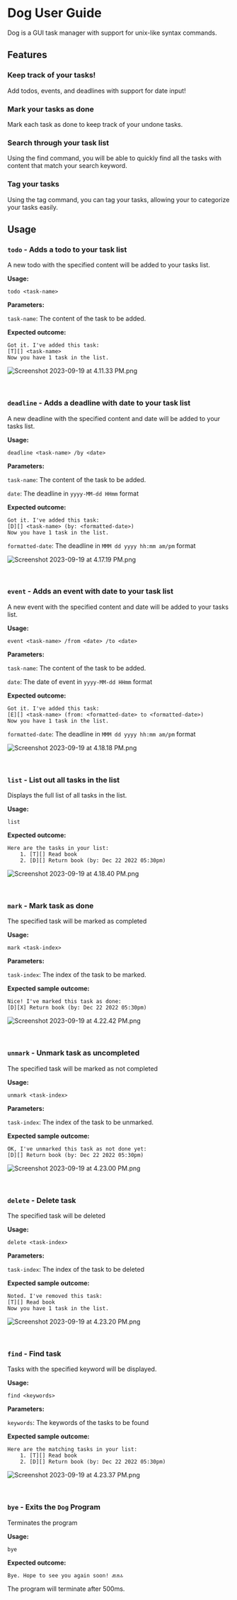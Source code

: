 # Dog User Guide

Dog is a GUI task manager with support for unix-like syntax commands.

## Features

### Keep track of your tasks!

Add todos, events, and deadlines with support for date input!

### Mark your tasks as done

Mark each task as done to keep track of your undone tasks.

### Search through your task list

Using the find command, you will be able to quickly find all the tasks with content
that match your search keyword.

### Tag your tasks

Using the tag command, you can tag your tasks, allowing your to categorize your tasks easily.

## Usage

### `todo` - Adds a todo to your task list

A new todo with the specified content will be added to your tasks list.

**Usage:**

`todo <task-name>`

**Parameters:**

`task-name`: The content of the task to be added.

**Expected outcome:**

```
Got it. I've added this task:
[T][] <task-name>
Now you have 1 task in the list.
```

![Screenshot 2023-09-19 at 4.11.33 PM.png](..%2F..%2F..%2F..%2F..%2F..%2F..%2Fvar%2Ffolders%2F_m%2Fbyt8czb548ndfyh48rb83d3c0000gn%2FT%2FTemporaryItems%2FNSIRD_screencaptureui_EHOsvH%2FScreenshot%202023-09-19%20at%204.11.33%20PM.png)

<br />

### `deadline` - Adds a deadline with date to your task list

A new deadline with the specified content and date will be added to your tasks list.

**Usage:**

`deadline <task-name> /by <date>`

**Parameters:**

`task-name`: The content of the task to be added.

`date`: The deadline in `yyyy-MM-dd HHmm` format

**Expected outcome:**

```
Got it. I've added this task:
[D][] <task-name> (by: <formatted-date>)
Now you have 1 task in the list.
```
`formatted-date`: The deadline in `MMM dd yyyy hh:mm am/pm` format

![Screenshot 2023-09-19 at 4.17.19 PM.png](..%2F..%2F..%2F..%2F..%2F..%2F..%2Fvar%2Ffolders%2F_m%2Fbyt8czb548ndfyh48rb83d3c0000gn%2FT%2FTemporaryItems%2FNSIRD_screencaptureui_5vcpN2%2FScreenshot%202023-09-19%20at%204.17.19%20PM.png)

<br />

### `event` - Adds an event with date to your task list

A new event with the specified content and date will be added to your tasks list.

**Usage:**

`event <task-name> /from <date> /to <date>`

**Parameters:**

`task-name`: The content of the task to be added.

`date`: The date of event in `yyyy-MM-dd HHmm` format

**Expected outcome:**

```
Got it. I've added this task:
[E][] <task-name> (from: <formatted-date> to <formatted-date>)
Now you have 1 task in the list.
```
`formatted-date`: The deadline in `MMM dd yyyy hh:mm am/pm` format

![Screenshot 2023-09-19 at 4.18.18 PM.png](..%2F..%2F..%2F..%2F..%2F..%2F..%2Fvar%2Ffolders%2F_m%2Fbyt8czb548ndfyh48rb83d3c0000gn%2FT%2FTemporaryItems%2FNSIRD_screencaptureui_ZqXqFR%2FScreenshot%202023-09-19%20at%204.18.18%20PM.png)

<br />

### `list` - List out all tasks in the list

Displays the full list of all tasks in the list.

**Usage:**

`list`

**Expected outcome:**

```
Here are the tasks in your list:
    1. [T][] Read book
    2. [D][] Return book (by: Dec 22 2022 05:30pm)
```

![Screenshot 2023-09-19 at 4.18.40 PM.png](..%2F..%2F..%2F..%2F..%2F..%2F..%2Fvar%2Ffolders%2F_m%2Fbyt8czb548ndfyh48rb83d3c0000gn%2FT%2FTemporaryItems%2FNSIRD_screencaptureui_3KDQEo%2FScreenshot%202023-09-19%20at%204.18.40%20PM.png)

<br />

### `mark` - Mark task as done

The specified task will be marked as completed

**Usage:**

`mark <task-index>`

**Parameters:**

`task-index`: The index of the task to be marked.

**Expected sample outcome:**

```
Nice! I've marked this task as done:
[D][X] Return book (by: Dec 22 2022 05:30pm)
```

![Screenshot 2023-09-19 at 4.22.42 PM.png](..%2F..%2F..%2F..%2F..%2F..%2F..%2Fvar%2Ffolders%2F_m%2Fbyt8czb548ndfyh48rb83d3c0000gn%2FT%2FTemporaryItems%2FNSIRD_screencaptureui_9cpsjw%2FScreenshot%202023-09-19%20at%204.22.42%20PM.png)

<br />

### `unmark` - Unmark task as uncompleted

The specified task will be marked as not completed

**Usage:**

`unmark <task-index>`

**Parameters:**

`task-index`: The index of the task to be unmarked.

**Expected sample outcome:**

```
OK, I've unmarked this task as not done yet:
[D][] Return book (by: Dec 22 2022 05:30pm)
```

![Screenshot 2023-09-19 at 4.23.00 PM.png](..%2F..%2F..%2F..%2F..%2F..%2F..%2Fvar%2Ffolders%2F_m%2Fbyt8czb548ndfyh48rb83d3c0000gn%2FT%2FTemporaryItems%2FNSIRD_screencaptureui_ymT9lz%2FScreenshot%202023-09-19%20at%204.23.00%20PM.png)

<br />

### `delete` - Delete task

The specified task will be deleted

**Usage:**

`delete <task-index>`

**Parameters:**

`task-index`: The index of the task to be deleted

**Expected sample outcome:**

```
Noted. I've removed this task:
[T][] Read book
Now you have 1 task in the list.
```

![Screenshot 2023-09-19 at 4.23.20 PM.png](..%2F..%2F..%2F..%2F..%2F..%2F..%2Fvar%2Ffolders%2F_m%2Fbyt8czb548ndfyh48rb83d3c0000gn%2FT%2FTemporaryItems%2FNSIRD_screencaptureui_t3XwBH%2FScreenshot%202023-09-19%20at%204.23.20%20PM.png)

<br />

### `find` - Find task

Tasks with the specified keyword will be displayed.

**Usage:**

`find <keywords>`

**Parameters:**

`keywords`: The keywords of the tasks to be found

**Expected sample outcome:**

```
Here are the matching tasks in your list:
    1. [T][] Read book
    2. [D][] Return book (by: Dec 22 2022 05:30pm)
```

![Screenshot 2023-09-19 at 4.23.37 PM.png](..%2F..%2F..%2F..%2F..%2F..%2F..%2Fvar%2Ffolders%2F_m%2Fbyt8czb548ndfyh48rb83d3c0000gn%2FT%2FTemporaryItems%2FNSIRD_screencaptureui_83jQNt%2FScreenshot%202023-09-19%20at%204.23.37%20PM.png)

<br />

### `bye` - Exits the `Dog` Program

Terminates the program

**Usage:**

`bye`

**Expected outcome:**

```
Bye. Hope to see you again soon! 🔙🔛🔝
```
The program will terminate after 500ms.